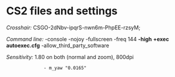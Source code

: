 # CS2 files and settings

_Crosshair:_      CSGO-2dNbv-ipqrS-nwn6m-PhpEE-rzsyM;


_Command line:_    -console -nojoy -fullscreen -freq 144 **-high** **+exec autoexec.cfg** -allow_third_party_software


_Sensitivity:_    1.80 on both (normal and zoom), 800dpi

                  - m_yaw "0.0165"

